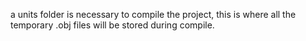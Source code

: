 a units folder is necessary to compile the project, this is
where all the temporary .obj files will be stored during compile.
